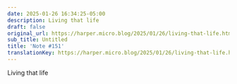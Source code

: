 ```yaml
---
date: 2025-01-26 16:34:25-05:00
description: Living that life
draft: false
original_url: https://harper.micro.blog/2025/01/26/living-that-life.html
sub_title: Untitled
title: 'Note #151'
translationKey: https://harper.micro.blog/2025/01/26/living-that-life.html
---
```


Living that life